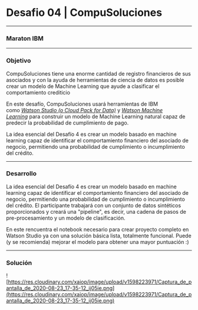 # Desafio 04 | CompuSoluciones

---

### Maraton IBM

---

### Objetivo

CompuSoluciones tiene una enorme cantidad de registro financieros de sus asociados y con la ayuda de herramientas de ciencia de datos es posible crear un modelo de Machine Learning que ayude a clasificar el comportamiento crediticio

En este desafío, CompuSoluciones usará herramientas de IBM como *[Watson Studio (o Cloud Pack for Data)](https://cloud.ibm.com/catalog/services/watson-studio)* y *[Watson Machine Learning](https://cloud.ibm.com/catalog/services/machine-learning)* para construir un modelo de Machine Learning natural capaz de predecir la probabilidad de cumplimiento de pago.

La idea esencial del Desafío 4 es crear un modelo basado en machine learning capaz de identificar el comportamiento financiero del asociado de negocio, permitiendo una probabilidad de cumplimiento o incumplimiento del crédito.

---

### Desarrollo

La idea esencial del Desafío 4 es crear un modelo basado en machine learning capaz de identificar el comportamiento financiero del asociado de negocio, permitiendo una probabilidad de cumplimiento o incumplimiento del crédito. El participante trabajará con un conjunto de datos sintéticos proporcionados y creará una "pipeline", es decir, una cadena de pasos de pre-procesamiento y un modelo de clasificación.

En este rencuentra el notebook necesario para crear proyecto completo en Watson Studio ya con una solución básica lista, totalmente funcional. Puede (y se recomienda) mejorar el modelo para obtener una mayor puntuación :)

---

### Solución

![https://res.cloudinary.com/xaiop/image/upload/v1598223971/Captura_de_pantalla_de_2020-08-23_17-35-12_ij05ie.png](https://res.cloudinary.com/xaiop/image/upload/v1598223971/Captura_de_pantalla_de_2020-08-23_17-35-12_ij05ie.png)